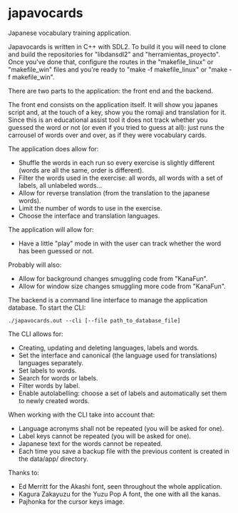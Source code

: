 # japavocards
Japanese vocabulary training application.

Japavocards is written in C++ with SDL2. To build it you will need to clone and build the repositories for "libdansdl2" and "herramientas_proyecto". Once you've done that, configure the routes in the "makefile_linux" or "makefile_win" files and you're ready to "make -f makefile_linux" or "make -f makefile_win".

There are two parts to the application: the front end and the backend.

The front end consists on the application itself. It will show you japanes script and, at the touch of a key, show you the romaji and translation for it. Since this is an educational assist tool it does not track whether you guessed the word or not (or even if you tried to guess at all): just runs the carrousel of words over and over, as if they were vocabulary cards.

The application does allow for:

- Shuffle the words in each run so every exercise is slightly different (words are all the same, order is different).
- Filter the words used in the exercise: all words, all words with a set of labels, all unlabeled words... 
- Allow for reverse translation (from the translation to the japanese words).
- Limit the number of words to use in the exercise.
- Choose the interface and translation languages.

The application will allow for:

- Have a little "play" mode in with the user can track whether the word has been guessed or not.

Probably will also:

- Allow for background changes smuggling code from "KanaFun".
- Allow for window size changes smuggling more code from "KanaFun".

The backend is a command line interface to manage the application database. To start the CLI:

	./japavocards.out --cli [--file path_to_database_file]

The CLI allows for:

- Creating, updating and deleting languages, labels and words.
- Set the interface and canonical (the language used for translations) languages separately.
- Set labels to words.
- Search for words or labels.
- Filter words by label.
- Enable autolabelling: choose a set of labels and automatically set them to newly created words.

When working with the CLI take into account that:

- Language acronyms shall not be repeated (you will be asked for one).
- Label keys cannot be repeated (you will be asked for one).
- Japanese text for the words cannot be repeated.
- Each time you save a backup file with the previous content is created in the data/app/ directory.

Thanks to:

- Ed Merritt for the Akashi font, seen throughout the whole application.
- Kagura Zakayuzu for the Yuzu Pop A font, the one with all the kanas.
- Pajhonka for the cursor keys image.
